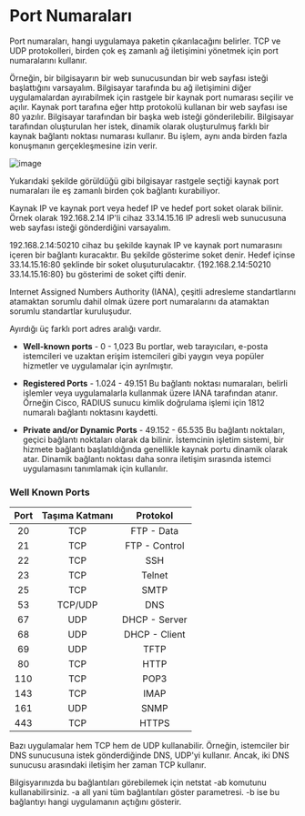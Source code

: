 # Port Numaraları

Port numaraları, hangi uygulamaya paketin çıkarılacağını belirler. TCP ve UDP protokolleri, birden çok eş zamanlı ağ iletişimini yönetmek için port numaralarını kullanır.

Örneğin, bir bilgisayarın bir web sunucusundan bir web sayfası isteği başlattığını varsayalım. Bilgisayar tarafında bu ağ iletişimini diğer uygulamalardan ayırabilmek için rastgele bir kaynak port numarası seçilir ve açılır. Kaynak port tarafına eğer http protokolü kullanan bir web sayfası ise 80 yazılır. Bilgisayar tarafından bir başka web isteği gönderilebilir. Bilgisayar tarafından oluşturulan her istek, dinamik olarak oluşturulmuş farklı bir kaynak bağlantı noktası numarası kullanır. Bu işlem, aynı anda birden fazla konuşmanın gerçekleşmesine izin verir.

![image](https://user-images.githubusercontent.com/70758694/161417264-fc5e922e-f076-4591-9af0-11236e640103.png)

Yukarıdaki şekilde görüldüğü gibi bilgisayar rastgele seçtiği kaynak port numaraları ile eş zamanlı birden çok bağlantı kurabiliyor.

Kaynak IP ve kaynak port veya hedef IP ve hedef port soket olarak bilinir. Örnek olarak 192.168.2.14 IP'li cihaz 33.14.15.16 IP adresli web sunucusuna web sayfası isteği gönderdiğini varsayalım. 

192.168.2.14:50210 cihaz bu şekilde kaynak IP ve kaynak port numarasını içeren bir bağlantı kuracaktır. Bu şekilde gösterime soket denir. Hedef içinse 33.14.15.16:80 şeklinde bir soket oluşuturulacaktır. {192.168.2.14:50210 33.14.15.16:80} bu gösterimi de soket çifti denir.

Internet Assigned Numbers Authority (IANA),  çeşitli adresleme standartlarını atamaktan sorumlu dahil olmak üzere port numaralarını da atamaktan sorumlu standartlar kuruluşudur. 

Ayırdığı üç farklı port adres aralığı vardır.

- **Well-known ports** - 0 - 1,023
Bu portlar, web tarayıcıları, e-posta istemcileri ve uzaktan erişim istemcileri gibi yaygın veya popüler hizmetler ve uygulamalar için ayrılmıştır.

- **Registered Ports** - 1.024 - 49.151
Bu bağlantı noktası numaraları, belirli işlemler veya uygulamalarla kullanmak üzere IANA tarafından atanır.
Örneğin Cisco, RADIUS sunucu kimlik doğrulama işlemi için 1812 numaralı bağlantı noktasını kaydetti.

- **Private and/or Dynamic Ports** - 49.152 - 65.535
Bu bağlantı noktaları, geçici bağlantı noktaları olarak da bilinir.
İstemcinin işletim sistemi, bir hizmete bağlantı başlatıldığında genellikle kaynak portu dinamik olarak atar.
Dinamik bağlantı noktası daha sonra iletişim sırasında istemci uygulamasını tanımlamak için kullanılır.

### Well Known Ports
| Port | Taşıma Katmanı | Protokol |
| :---:|:----:|:-------:|
| 20 | TCP | FTP - Data |
| 21 | TCP |FTP - Control |
| 22 | TCP |SSH |
| 23 | TCP |Telnet |
| 25 | TCP |SMTP |
| 53 | TCP/UDP | DNS |
| 67 | UDP | DHCP - Server |
| 68 | UDP | DHCP - Client |
| 69 | UDP | TFTP | 
| 80 | TCP | HTTP |
| 110 | TCP | POP3 |
| 143 | TCP | IMAP |
| 161 | UDP | SNMP |
| 443 | TCP | HTTPS |

Bazı uygulamalar hem TCP hem de UDP kullanabilir. Örneğin, istemciler bir DNS sunucusuna istek gönderdiğinde DNS, UDP'yi kullanır. Ancak, iki DNS sunucusu arasındaki iletişim her zaman TCP kullanır.

Bilgisyarınızda bu bağlantıları görebilemek için netstat -ab komutunu kullanabilirsiniz. -a all yani tüm bağlantıları göster parametresi. -b ise bu bağlantıyı hangi uygulamanın açtığını gösterir.





